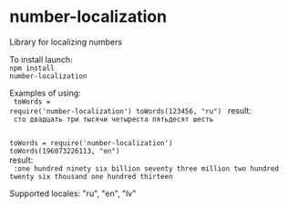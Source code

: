 # number-localization
Library for localizing numbers

To install launch:
<br/>
<code>npm install number-localization</code>

Examples of using:
<br/>
<code>
toWords = require('number-localization')
toWords(123456, "ru")
</code>
result:<br/>
<code> сто двадцать три тысячи четыреста пятьдесят шесть </code>

<code>
toWords = require('number-localization')
toWords(196073226113, "en")
</code>
result:<br/>
<code> :one hundred ninety six billion seventy three million two hundred twenty six thousand one hundred thirteen  </code>


Supported locales: "ru", "en", "lv"
